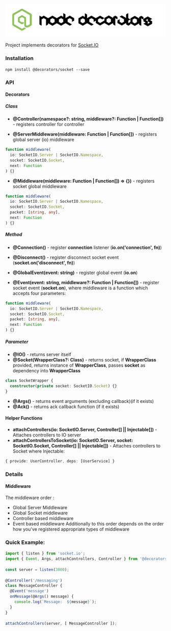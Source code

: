 ![Node Decorators](https://github.com/serhiisol/node-decorators/blob/master/decorators.png?raw=true)

Project implements decorators for [Socket.IO]

### Installation
```
npm install @decorators/socket --save
```
### API

#### Decorators
##### Class
* **@Controller(namespace?: string, middleware?: Function | Function[])** - registers controller for controller

* **@ServerMiddleware(middleware: Function | Function[])** - registers global server (io) middleware
```typescript
function middleware(
  io: SocketIO.Server | SocketIO.Namespace,
  socket: SocketIO.Socket,
  next: Function
) {}
```

* **@Middleware(middleware: Function | Function[]) => {})** - registers socket global middleware
```typescript
function middleware(
  io: SocketIO.Server | SocketIO.Namespace,
  socket: SocketIO.Socket,
  packet: [string, any],
  next: Function
) {}
```

##### Method
* **@Connection()** - register **connection** listener (**io.on('connection', fn)**)
* **@Disconnect()** - register disconnect socket event (**socket.on('disconnect', fn)**)
* **@GlobalEvent(event: string)** - register global event (**io.on**)

* **@Event(event: string, middleware?: Function | Function[])** - register socket event (**socket.on**),
where middleware is a function which accepts four parameters:
```typescript
function middleware(
  io: SocketIO.Server | SocketIO.Namespace,
  socket: SocketIO.Socket,
  packet: [string, any],
  next: Function
) {}
```

##### Parameter
* **@IO()** - returns server itself
* **@Socket(WrapperClass?: Class)** - returns socket, if **WrapperClass** provided, returns instance
of **WrapperClass**, passes **socket** as dependency into **WrapperClass**
```typescript
class SocketWrapper {
  constructor(private socket: SocketIO.Socket) {}
}
```
* **@Args()** - returns event arguments (excluding callback)(if it exists)
* **@Ack()** - returns ack callback function (if it exists)

#### Helper Functions
* **attachControllers(io: SocketIO.Server, Controller[] || Injectable[])** -  Attaches controllers to IO server
* **attachControllersToSocket(io: SocketIO.Server, socket: SocketIO.Socket, Controller[] || Injectable[])** -  Attaches controllers to Socket
where Injectable:
```typescript
{ provide: UserController, deps: [UserService] }
```

### Details
#### Middleware
The middleware order :
* Global Server Middleware
* Global Socket middleware
* Controller based middleware
* Event based middleware
Additionally to this order depends on the order how you've registered appropriate types of middleware

### Quick Example:
```typescript
import { listen } from 'socket.io';
import { Event, Args, attachControllers, Controller } from '@decorators/socket';

const server = listen(3000);

@Controller('/messaging')
class MessageController {
  @Event('message')
  onMessage(@Args() message) {
    console.log(`Message:  ${message}`);
  }
}

attachControllers(server, [ MessageController ]);
```

[Socket.IO]:http://socket.io/
